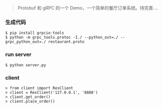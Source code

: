 >Protobuf 和 gRPC 的一个 Demo，一个简单的餐厅订单系统。待完善....

### 生成代码
```shell
$ pip install grpcio-tools
$ python -m grpc_tools.protoc -I./ --python_out=./ --grpc_python_out=./ restaurant.proto
```

### run server
```shell
$ python server.py
```

### client
```shell
> from client import ResClient
> client = ResClient('127.0.0.1', '8888')
> client.get_order()
> client.place_order()
```

